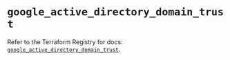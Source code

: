 # `google_active_directory_domain_trust`

Refer to the Terraform Registry for docs: [`google_active_directory_domain_trust`](https://registry.terraform.io/providers/drfaust92/google/4.16.4/docs/resources/active_directory_domain_trust).
